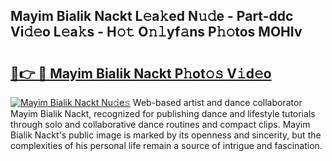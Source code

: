 ## Mayim Bialik Nackt L𝚎a𝚔ed N𝚞𝚍e - Part-ddc Vi𝚍𝚎o L𝚎a𝚔s - H𝚘𝚝 O𝚗𝚕yf𝚊ns P𝚑𝚘tos MOHIv

# <h2><a href="http://kf76gl.oniu.top/?m=Mayim+Bialik+Nackt">🔗👉 🔴 Mayim Bialik Nackt P𝚑ot𝚘𝚜 V𝚒d𝚎o</a></h2>

[![Mayim Bialik Nackt Nu𝚍e𝚜](https://i.imgur.com/0qMVB7G.gif)](http://kf76gl.oniu.top/?m=Mayim+Bialik+Nackt)
Web-based artist and dance collaborator Mayim Bialik Nackt, recognized for publishing dance and lifestyle tutorials through solo and collaborative dance routines and compact clips. Mayim Bialik Nackt's public image is marked by its openness and sincerity, but the complexities of his personal life remain a source of intrigue and fascination.  
